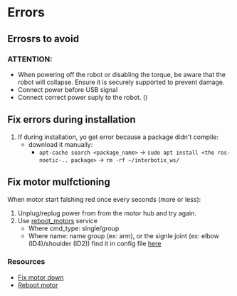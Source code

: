 # Errors

## Errosrs to avoid

### ATTENTION:
- When powering off the robot or disabling the torque, be aware that the robot will collapse. Ensure it is securely supported to prevent damage.
- Connect power before USB signal
- Connect correct power suply to the robot. ()

## Fix errors during installation

1. If during installation, yo get error because a package didn't compile:
    - download it manually:
        - `apt-cache search <package_name>` → `sudo apt install <the ros-noetic-.. package>` → `rm -rf ~/interbotix_ws/`

## Fix motor mulfctioning

When motor start falshing red once every seconds (more or less):
1. Unplug/replug power from from the motor hub and try again.
2. Use [reboot_motors](https://docs.trossenrobotics.com/interbotix_xsarms_docs/ros_interface/ros1/overview/xs_msgs.html#reboot) service
    - Where cmd_type: single/group
    - Where name: name group (ex: arm), or the signle joint (ex: elbow (ID4)/shoulder (ID2)) find it in config file [here](https://github.com/Interbotix/interbotix_ros_manipulators/blob/main/interbotix_ros_xsarms/interbotix_xsarm_control/config/wx250s.yaml)

### Resources
- [Fix motor down](https://docs.trossenrobotics.com/interbotix_xsarms_docs/troubleshooting.html)
- [Reboot motor](https://docs.trossenrobotics.com/interbotix_xsarms_docs/ros_interface/ros1/overview/xs_msgs.html#reboot)
